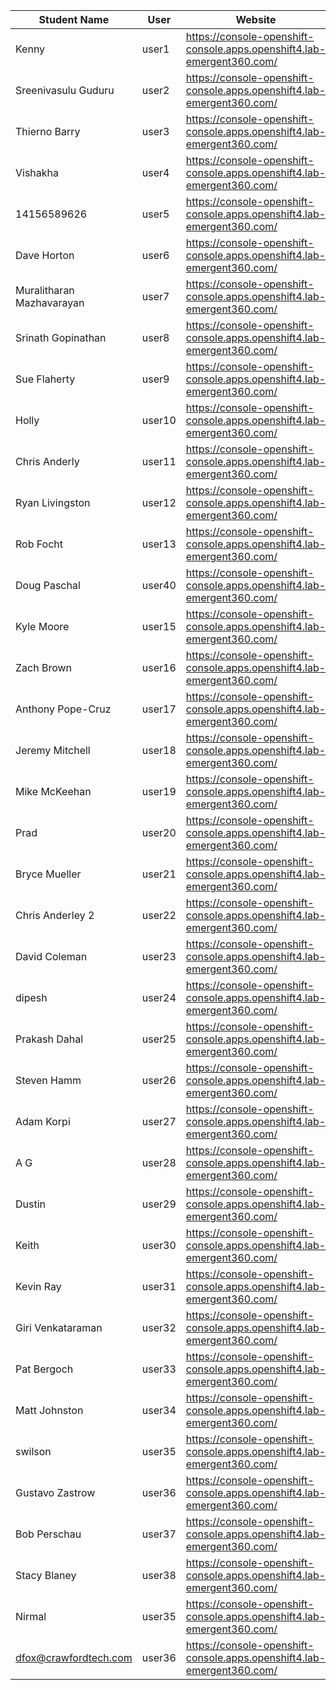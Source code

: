 Student Name | User | Website | Lab Instructions
------------ | ---------------| ---------- | -------------
Kenny | user1 | https://console-openshift-console.apps.openshift4.lab-emergent360.com/ | http://labs-emergent360.com/workshops/openshift_4_101/
Sreenivasulu Guduru | user2 | https://console-openshift-console.apps.openshift4.lab-emergent360.com/ | http://labs-emergent360.com/workshops/openshift_4_101/
Thierno Barry | user3 | https://console-openshift-console.apps.openshift4.lab-emergent360.com/ | http://labs-emergent360.com/workshops/openshift_4_101/
Vishakha | user4 | https://console-openshift-console.apps.openshift4.lab-emergent360.com/ | http://labs-emergent360.com/workshops/openshift_4_101/
14156589626 | user5 | https://console-openshift-console.apps.openshift4.lab-emergent360.com/ | http://labs-emergent360.com/workshops/openshift_4_101/
Dave Horton | user6 | https://console-openshift-console.apps.openshift4.lab-emergent360.com/ | http://labs-emergent360.com/workshops/openshift_4_101/
Muralitharan Mazhavarayan | user7 | https://console-openshift-console.apps.openshift4.lab-emergent360.com/ | http://labs-emergent360.com/workshops/openshift_4_101/
Srinath Gopinathan | user8 | https://console-openshift-console.apps.openshift4.lab-emergent360.com/ | http://labs-emergent360.com/workshops/openshift_4_101/
Sue Flaherty | user9 | https://console-openshift-console.apps.openshift4.lab-emergent360.com/ | http://labs-emergent360.com/workshops/openshift_4_101/
Holly | user10 | https://console-openshift-console.apps.openshift4.lab-emergent360.com/ | http://labs-emergent360.com/workshops/openshift_4_101/
Chris Anderly | user11 | https://console-openshift-console.apps.openshift4.lab-emergent360.com/ | http://labs-emergent360.com/workshops/openshift_4_101/
Ryan Livingston | user12 | https://console-openshift-console.apps.openshift4.lab-emergent360.com/ | http://labs-emergent360.com/workshops/openshift_4_101/
Rob Focht | user13 | https://console-openshift-console.apps.openshift4.lab-emergent360.com/ | http://labs-emergent360.com/workshops/openshift_4_101/
Doug Paschal | user40 | https://console-openshift-console.apps.openshift4.lab-emergent360.com/ | http://labs-emergent360.com/workshops/openshift_4_101/
Kyle Moore | user15 | https://console-openshift-console.apps.openshift4.lab-emergent360.com/ | http://labs-emergent360.com/workshops/openshift_4_101/
Zach Brown | user16 | https://console-openshift-console.apps.openshift4.lab-emergent360.com/ | http://labs-emergent360.com/workshops/openshift_4_101/
Anthony Pope-Cruz | user17 | https://console-openshift-console.apps.openshift4.lab-emergent360.com/ | http://labs-emergent360.com/workshops/openshift_4_101/
Jeremy Mitchell  | user18 | https://console-openshift-console.apps.openshift4.lab-emergent360.com/ | http://labs-emergent360.com/workshops/openshift_4_101/
Mike McKeehan | user19 | https://console-openshift-console.apps.openshift4.lab-emergent360.com/ | http://labs-emergent360.com/workshops/openshift_4_101/
Prad | user20 | https://console-openshift-console.apps.openshift4.lab-emergent360.com/ | http://labs-emergent360.com/workshops/openshift_4_101/
Bryce Mueller | user21 | https://console-openshift-console.apps.openshift4.lab-emergent360.com/ | http://labs-emergent360.com/workshops/openshift_4_101/
Chris Anderley 2 | user22 | https://console-openshift-console.apps.openshift4.lab-emergent360.com/ | http://labs-emergent360.com/workshops/openshift_4_101/
David Coleman | user23 | https://console-openshift-console.apps.openshift4.lab-emergent360.com/ | http://labs-emergent360.com/workshops/openshift_4_101/
dipesh  | user24 | https://console-openshift-console.apps.openshift4.lab-emergent360.com/ | http://labs-emergent360.com/workshops/openshift_4_101/
Prakash Dahal | user25 | https://console-openshift-console.apps.openshift4.lab-emergent360.com/ | http://labs-emergent360.com/workshops/openshift_4_101/
Steven Hamm | user26 | https://console-openshift-console.apps.openshift4.lab-emergent360.com/ | http://labs-emergent360.com/workshops/openshift_4_101/
Adam Korpi | user27 | https://console-openshift-console.apps.openshift4.lab-emergent360.com/ | http://labs-emergent360.com/workshops/openshift_4_101/
A G | user28 | https://console-openshift-console.apps.openshift4.lab-emergent360.com/ | http://labs-emergent360.com/workshops/openshift_4_101/
Dustin | user29 | https://console-openshift-console.apps.openshift4.lab-emergent360.com/ | http://labs-emergent360.com/workshops/openshift_4_101/
Keith | user30 | https://console-openshift-console.apps.openshift4.lab-emergent360.com/ | http://labs-emergent360.com/workshops/openshift_4_101/
Kevin Ray | user31 | https://console-openshift-console.apps.openshift4.lab-emergent360.com/ | http://labs-emergent360.com/workshops/openshift_4_101/
Giri Venkataraman | user32 | https://console-openshift-console.apps.openshift4.lab-emergent360.com/ | http://labs-emergent360.com/workshops/openshift_4_101/
Pat Bergoch | user33 | https://console-openshift-console.apps.openshift4.lab-emergent360.com/ | http://labs-emergent360.com/workshops/openshift_4_101/
Matt Johnston | user34 | https://console-openshift-console.apps.openshift4.lab-emergent360.com/ | http://labs-emergent360.com/workshops/openshift_4_101/
swilson | user35 | https://console-openshift-console.apps.openshift4.lab-emergent360.com/ | http://labs-emergent360.com/workshops/openshift_4_101/
Gustavo Zastrow | user36 | https://console-openshift-console.apps.openshift4.lab-emergent360.com/ | http://labs-emergent360.com/workshops/openshift_4_101/
Bob Perschau | user37 | https://console-openshift-console.apps.openshift4.lab-emergent360.com/ | http://labs-emergent360.com/workshops/openshift_4_101/
Stacy Blaney | user38 | https://console-openshift-console.apps.openshift4.lab-emergent360.com/ | http://labs-emergent360.com/workshops/openshift_4_101/
Nirmal | user35 | https://console-openshift-console.apps.openshift4.lab-emergent360.com/ | http://labs-emergent360.com/workshops/openshift_4_101/
dfox@crawfordtech.com | user36 | https://console-openshift-console.apps.openshift4.lab-emergent360.com/ | http://labs-emergent360.com/workshops/openshift_4_101/

